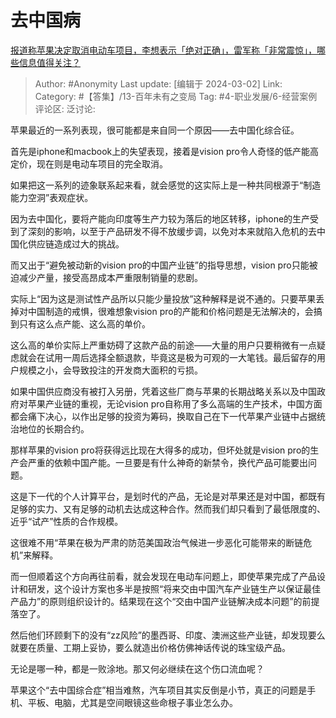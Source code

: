# 去中国病
[报道称苹果决定取消电动车项目，李想表示「绝对正确」，雷军称「非常震惊」，哪些信息值得关注？](https://www.zhihu.com/question/646219752/answer/3413089358)

> Author: #Anonymity
> Last update: [编辑于 2024-03-02]
> Link:
> Category: #【答集】/13-百年未有之变局
> Tag: #4-职业发展/6-经营案例
> 评论区:
> 泛讨论:

苹果最近的一系列表现，很可能都是来自同一个原因——去中国化综合征。

首先是iphone和macbook上的失望表现，接着是vision pro令人奇怪的低产能高定价，现在则是电动车项目的完全取消。

如果把这一系列的迹象联系起来看，就会感觉的这实际上是一种共同根源于“制造能力空洞”表观症状。

因为去中国化，要将产能向印度等生产力较为落后的地区转移，iphone的生产受到了深刻的影响，以至于产品研发不得不放缓步调，以免对本来就陷入危机的去中国化供应链造成过大的挑战。

而又出于“避免被动新的vision pro的中国产业链”的指导思想，vision pro只能被迫减少产量，接受高昂成本严重限制销量的悲剧。

实际上“因为这是测试性产品所以只能少量投放”这种解释是说不通的。只要苹果丢掉对中国制造的戒惧，很难想象vision pro的产能和价格问题是无法解决的，会搞到只有这么点产能、这么高的单价。

这么高的单价实际上严重妨碍了这款产品的前途——大量的用户只要稍微有一点疑虑就会在试用一周后选择全额退款，毕竟这是极为可观的一大笔钱。最后留存的用户规模之小，会导致投注的开发商大面积的亏损。

如果中国供应商没有被打入另册，凭着这些厂商与苹果的长期战略关系以及中国政府对苹果产业链的重视，无论vision pro自称用了多么高端的生产技术，中国方面都会痛下决心，以作出足够的投资为筹码，换取自己在下一代苹果产业链中占据统治地位的长期合约。

那样苹果的vision pro将获得远比现在大得多的成功，但坏处就是vision pro的生产会严重的依赖中国产能。一旦要是有什么神奇的新禁令，换代产品可能要出问题。

这是下一代的个人计算平台，是划时代的产品，无论是对苹果还是对中国，都既有足够的实力、又有足够的动机去达成这种合作。然而我们却只看到了最低限度的、近乎“试产”性质的合作规模。

这很难不用“苹果在极为严肃的防范美国政治气候进一步恶化可能带来的断链危机”来解释。

而一但顺着这个方向再往前看，就会发现在电动车问题上，即使苹果完成了产品设计和研发，这个设计方案也多半是按照“将来交由中国汽车产业链生产以保证最佳产品力”的原则组织设计的。结果现在这个“交由中国产业链解决成本问题”的前提落空了。

然后他们环顾剩下的没有“zz风险”的墨西哥、印度、澳洲这些产业链，却发现要么就要在质量、工期上妥协，要么就造出价格仿佛神话传说的珠宝级产品。

无论是哪一种，都是一败涂地。那又何必继续在这个伤口流血呢？

苹果这个“去中国综合症”相当难熬，汽车项目其实反倒是小节，真正的问题是手机、平板、电脑，尤其是空间眼镜这些命根子事业怎么办。
